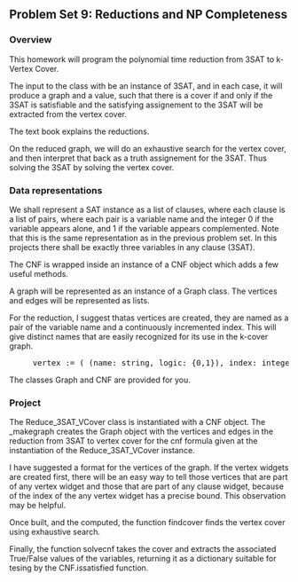 ## Problem Set 9: Reductions and NP Completeness 

### Overview

This homework will program the polynomial time reduction from 3SAT to k-Vertex Cover.

The input to the class with be an instance of 3SAT, and in each case, it will produce a graph and a value, such that there is a cover if and only if the 3SAT is satisfiable and the satisfying assignement to the 3SAT will be extracted from the vertex cover.
  
The text book explains the reductions.

On the reduced graph, we will do an exhaustive search for the vertex cover, and then interpret that back as a truth assignement for the 3SAT. Thus solving the 3SAT by solving the vertex cover.

### Data representations

We shall represent a SAT instance as a list of clauses, where each clause is a list of pairs, where each pair is a variable name and the integer 0 if the variable appears alone, and 1 if the variable appears complemented. Note that this is the same representation as in the previous problem set. In this projects there shall be exactly three variables in any clause (3SAT).

The CNF is wrapped inside an instance of a CNF object which adds a few useful methods.

A graph will be represented as an instance of a Graph class. The vertices and edges will be represented as lists.

For the reduction, I suggest thatas vertices are created, they are named as a pair of the variable name and a continuously incremented index. This will give distinct names that are easily recognized for its use in the k-cover graph.

<pre>
     vertex := ( (name: string, logic: {0,1}), index: integer )
</pre>


The classes Graph and CNF are provided for you.

### Project

The Reduce_3SAT_VCover class is instantiated with a CNF object. The _makegraph creates the Graph object with the vertices and edges in the reduction from 3SAT to vertex cover for the cnf formula given at the instantiation of the Reduce_3SAT_VCover instance.

I have suggested a format for the vertices of the graph. If the vertex widgets are created first, there will be an easy way to tell those vertices that are part of any vertex widget and those that are part of any clause widget, because of the index of the any vertex widget has a precise bound. This observation may be helpful.

Once built, and the computed, the function findcover finds the vertex cover using exhaustive search. 

Finally, the function solvecnf takes the cover and extracts the associated True/False values of the variables, returning it as a dictionary suitable for tesing by the CNF.issatisfied function.
